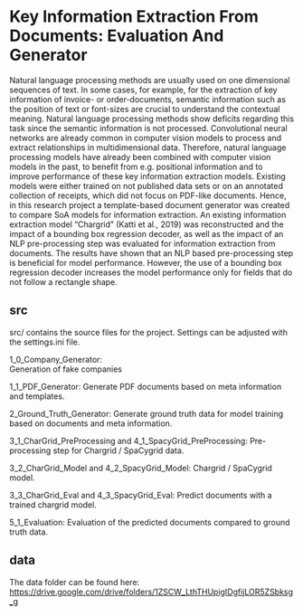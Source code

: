# Key Information Extraction From Documents: Evaluation And Generator

Natural language processing methods are usually used on one dimensional sequences of text. In some cases, for example, for the extraction of key information of invoice- or order-documents, semantic information such as the position of text or font-sizes are crucial to understand the contextual meaning. Natural language processing methods show deficits regarding this task since the semantic information is not processed. Convolutional neural networks are already common in computer vision models to process and extract relationships in multidimensional data. Therefore, natural language processing models have already been combined with computer vision models in the past, to benefit from e.g. positional information and to improve performance of these key information extraction models. Existing models were either trained on not published data sets or on an annotated collection of receipts, which did not focus on PDF-like documents. Hence, in this research project a template-based document generator was created to compare SoA models for information extraction. An existing information extraction model “Chargrid” (Katti et al., 2019) was reconstructed and the impact of a bounding box regression decoder, as well as the impact of an NLP pre-processing step was evaluated for information extraction from documents. The results have shown that an NLP based pre-processing step is beneficial for model performance. However, the use of a bounding box regression decoder increases the model performance only for fields that do not follow a rectangle shape.

## src

src/ contains the source files for the project.
Settings can be adjusted with the settings.ini file.

1_0_Company_Generator:  
Generation of fake companies

1_1_PDF_Generator:
Generate PDF documents based on meta information and templates.

2_Ground_Truth_Generator:
Generate ground truth data for model training based on documents and meta information.

3_1_CharGrid_PreProcessing and 4_1_SpacyGrid_PreProcessing:
Pre-processing step for Chargrid / SpaCygrid data.

3_2_CharGrid_Model and 4_2_SpacyGrid_Model:
Chargrid / SpaCygrid model.

3_3_CharGrid_Eval and 4_3_SpacyGrid_Eval:
Predict documents with a trained chargrid model.

5_1_Evaluation:
Evaluation of the predicted documents compared to ground truth data.

## data

The data folder can be found here:
https://drive.google.com/drive/folders/1ZSCW_LthTHUpigIDgfijLOR5ZSbksg_g
